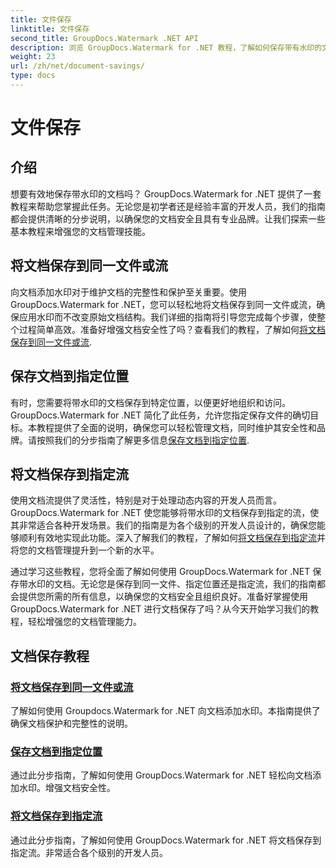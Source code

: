 ```yaml
---
title: 文件保存
linktitle: 文件保存
second_title: GroupDocs.Watermark .NET API
description: 浏览 GroupDocs.Watermark for .NET 教程，了解如何保存带有水印的文档。了解增强文档安全性和管理的分步方法。
weight: 23
url: /zh/net/document-savings/
type: docs
---
```

# 文件保存

## 介绍

想要有效地保存带水印的文档吗？ GroupDocs.Watermark for .NET 提供了一套教程来帮助您掌握此任务。无论您是初学者还是经验丰富的开发人员，我们的指南都会提供清晰的分步说明，以确保您的文档安全且具有专业品牌。让我们探索一些基本教程来增强您的文档管理技能。

## 将文档保存到同一文件或流
向文档添加水印对于维护文档的完整性和保护至关重要。使用 GroupDocs.Watermark for .NET，您可以轻松地将文档保存到同一文件或流，确保应用水印而不改变原始文档结构。我们详细的指南将引导您完成每个步骤，使整个过程简单高效。准备好增强文档安全性了吗？查看我们的教程，了解如何[将文档保存到同一文件或流](./save-document-same-file-stream/).

## 保存文档到指定位置
有时，您需要将带水印的文档保存到特定位置，以便更好地组织和访问。 GroupDocs.Watermark for .NET 简化了此任务，允许您指定保存文件的确切目标。本教程提供了全面的说明，确保您可以轻松管理文档，同时维护其安全性和品牌。请按照我们的分步指南了解更多信息[保存文档到指定位置](./save-document-specified-location/).

## 将文档保存到指定流
使用文档流提供了灵活性，特别是对于处理动态内容的开发人员而言。 GroupDocs.Watermark for .NET 使您能够将带水印的文档保存到指定的流，使其非常适合各种开发场景。我们的指南是为各个级别的开发人员设计的，确保您能够顺利有效地实现此功能。深入了解我们的教程，了解如何[将文档保存到指定流](./save-document-specified-stream/)并将您的文档管理提升到一个新的水平。

通过学习这些教程，您将全面了解如何使用 GroupDocs.Watermark for .NET 保存带水印的文档。无论您是保存到同一文件、指定位置还是指定流，我们的指南都会提供您所需的所有信息，以确保您的文档安全且组织良好。准备好掌握使用 GroupDocs.Watermark for .NET 进行文档保存了吗？从今天开始学习我们的教程，轻松增强您的文档管理能力。

## 文档保存教程
### [将文档保存到同一文件或流](./save-document-same-file-stream/)
了解如何使用 Groupdocs.Watermark for .NET 向文档添加水印。本指南提供了确保文档保护和完整性的说明。
### [保存文档到指定位置](./save-document-specified-location/)
通过此分步指南，了解如何使用 GroupDocs.Watermark for .NET 轻松向文档添加水印。增强文档安全性。
### [将文档保存到指定流](./save-document-specified-stream/)
通过此分步指南，了解如何使用 GroupDocs.Watermark for .NET 将文档保存到指定流。非常适合各个级别的开发人员。